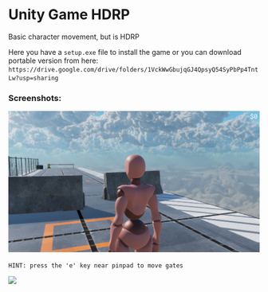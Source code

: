 # Unity Game HDRP
Basic character movement, but is HDRP

Here you have a ```setup.exe``` file to install the game or you can download portable version from here: ```https://drive.google.com/drive/folders/1VckWwGbujqGJ4QpsyQ54SyPbPp4TntLw?usp=sharing```

<h3>Screenshots:</h3>
<img src="https://github.com/MrGrizz11/UnityGameHDRP/blob/main/1.png">

```HINT: press the 'e' key near pinpad to move gates```

<img src="https://github.com/MrGrizz11/UnityGameHDRP/blob/main/2.png">
